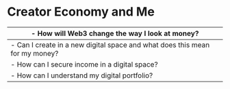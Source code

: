 # Creator Economy and Me

| - How will Web3 change the way I look at money?                             |
| --------------------------------------------------------------------------- |
| - Can I create in a new digital space and what does this mean for my money? |
| - How can I secure income in a digital space?                               |
| - How can I understand my digital portfolio?                                |
